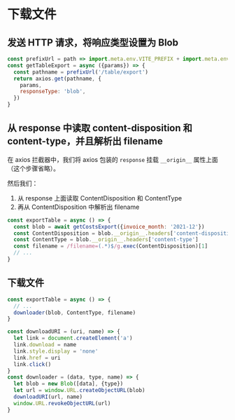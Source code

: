# 下载文件

## 发送 HTTP 请求，将响应类型设置为 Blob

```javascript
const prefixUrl = path => import.meta.env.VITE_PREFIX + import.meta.env.VITE_VERSION + path
const getTableExport = async ({params}) => {
  const pathname = prefixUrl('/table/export')
  return axios.get(pathname, {
    params,
    responseType: 'blob',
  })
}
```

## 从 response 中读取 content-disposition 和 content-type，并且解析出 filename

在 axios 拦截器中，我们将 axios 包装的 `response` 挂载 `__origin__` 属性上面（这个步骤省略）。

然后我们：

1. 从 response 上面读取 ContentDisposition 和 ContentType
2. 再从 ContentDisposition 中解析出 filename

```javascript
const exportTable = async () => {
  const blob = await getCostsExport({invoice_month: '2021-12'})
  const ContentDisposition = blob.__origin__.headers['content-disposition']
  const ContentType = blob.__origin__.headers['content-type']
  const filename = /filename=(.*)$/g.exec(ContentDisposition)[1]
  // ...
}
```

## 下载文件

```javascript
const exportTable = async () => {
  // ...
  downloader(blob, ContentType, filename)
}

const downloadURI = (uri, name) => {
  let link = document.createElement('a')
  link.download = name
  link.style.display = 'none'
  link.href = uri
  link.click()
}
const downloader = (data, type, name) => {
  let blob = new Blob([data], {type})
  let url = window.URL.createObjectURL(blob)
  downloadURI(url, name)
  window.URL.revokeObjectURL(url)
}
```
